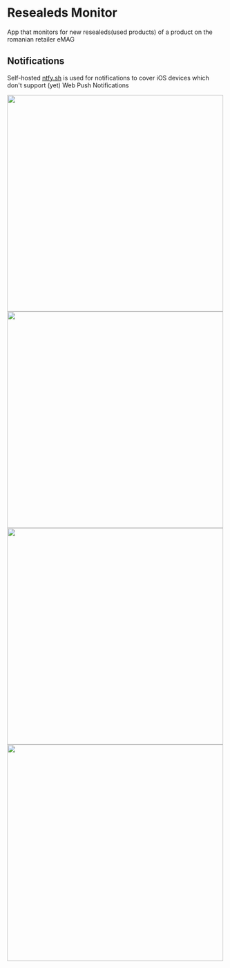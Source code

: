 # Resealeds Monitor
App that monitors for new resealeds(used products) of a product on the romanian retailer eMAG

## Notifications

Self-hosted [ntfy.sh](https://github.com/binwiederhier/ntfy) is used for notifications to cover iOS devices which don't support (yet) Web Push Notifications

<div>
<img src="https://user-images.githubusercontent.com/29458132/227711929-cf6d7730-b6c6-410c-86d6-acddf0c35a6f.jpeg" width="500" height="auto">
<img src="https://user-images.githubusercontent.com/29458132/227712063-5a120e11-1242-448c-b2a3-5b377fdf9b1d.jpeg" width="500" height="auto">
<img src="https://user-images.githubusercontent.com/29458132/227712090-e2adcf91-31d7-4797-94b2-4de337f9c594.jpeg" width="500" height="auto">
<img src="https://user-images.githubusercontent.com/29458132/227712066-8002d788-90b6-4e81-b383-8608318b2e29.jpeg" width="500" height="auto">
</div>
